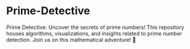 # Prime-Detective
Prime Detective: Uncover the secrets of prime numbers! This repository houses algorithms, visualizations, and insights related to prime number detection. Join us on this mathematical adventure! 🌟
